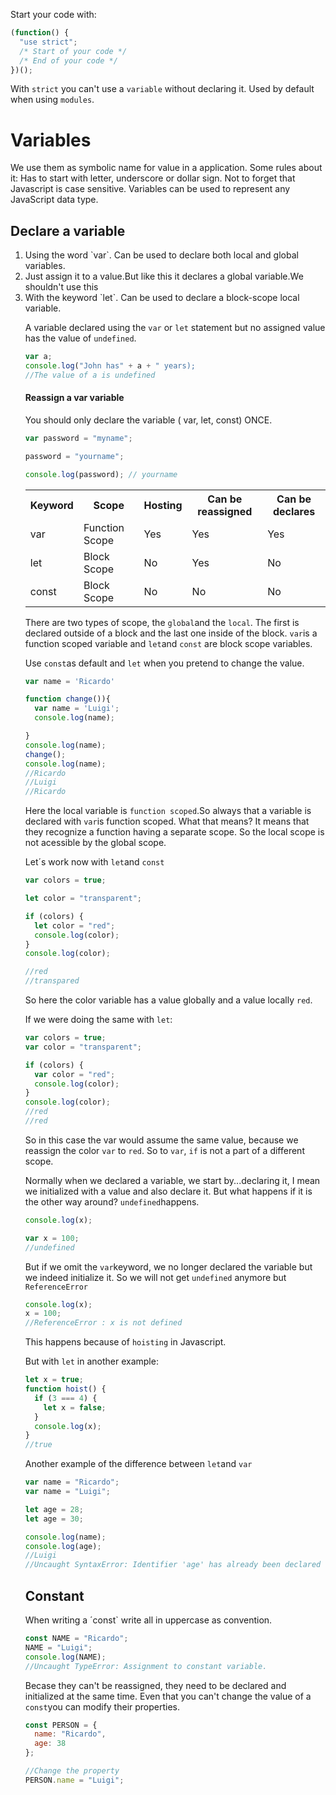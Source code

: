 Start your code with:

```javascript
(function() {
  "use strict";
  /* Start of your code */
  /* End of your code */
})();
```

With `strict` you can't use a `variable` without declaring it. Used by default when using `modules`.

<h1>Variables</h1>

We use them as symbolic name for value in a application.
Some rules about it: Has to start with letter, underscore or dollar sign.
Not to forget that Javascript is case sensitive.
Variables can be used to represent any JavaScript data type.

<h2>Declare a variable</h2>

<ol>
<li>Using the word `var`. Can be used to declare both local and global variables.</li>
<li>Just assign it to a value.But like this it declares a global variable.We shouldn't use this</li>
<li>With the keyword `let`. Can be used to declare a block-scope local variable.
</li>

A variable declared using the `var` or `let` statement but no assigned value has the value of `undefined`.

```javascript
var a;
console.log("John has" + a + " years);
//The value of a is undefined
```

<h4>Reassign a var variable</h4>

You should only declare the variable ( var, let, const) ONCE.

```javascript
var password = "myname";

password = "yourname";

console.log(password); // yourname
```

<table>
<tr>
  <th>Keyword</th>
  <th>Scope</th>
  <th>Hosting</th>
  <th>Can be reassigned</th>
  <th>Can be declares</th>
</tr>

<tr>
  <td>var</td>
  <td>Function Scope</td>
  <td>Yes</td>
  <td>Yes</td>
  <td>Yes</td>
</tr>
<tr>
  <td>let</td>
  <td>Block Scope</td>
  <td>No</td>
  <td>Yes</td>
  <td>No</td>
</tr>
<tr>
  <td>const</td>
  <td>Block Scope</td>
  <td>No</td>
  <td>No</td>
  <td>No</td>
</tr>
</table>

There are two types of scope, the `global`and the `local`. The first is declared outside of a block and the last one inside of the block.
`var`is a function scoped variable and `let`and `const` are block scope variables.

Use `const`as default and `let` when you pretend to change the value.

```javascript
var name = 'Ricardo'

function change()){
  var name = 'Luigi';
  console.log(name);

}
console.log(name);
change();
console.log(name);
//Ricardo
//Luigi
//Ricardo
```

Here the local variable is `function scoped`.So always that a variable is declared with `var`is function scoped.
What that means? It means that they recognize a function having a separate scope. So the local scope is not acessible by the global scope.

Let´s work now with `let`and `const`

```javascript
var colors = true;

let color = "transparent";

if (colors) {
  let color = "red";
  console.log(color);
}
console.log(color);

//red
//transpared
```

So here the color variable has a value globally and a value locally `red`.

If we were doing the same with `let`:

```javascript
var colors = true;
var color = "transparent";

if (colors) {
  var color = "red";
  console.log(color);
}
console.log(color);
//red
//red
```

So in this case the var would assume the same value, because we reassign the color `var` to `red`. So to `var`, `if` is not a part of a different scope.

Normally when we declared a variable, we start by...declaring it, I mean we initialized with a value and also declare it.
But what happens if it is the other way around?
`undefined`happens.

```javascript
console.log(x);

var x = 100;
//undefined
```

But if we omit the `var`keyword, we no longer declared the variable but we indeed initialize it. So we will not get `undefined` anymore but `ReferenceError`

```javascript
console.log(x);
x = 100;
//ReferenceError : x is not defined
```

This happens because of `hoisting` in Javascript.

But with `let` in another example:

```javascript
let x = true;
function hoist() {
  if (3 === 4) {
    let x = false;
  }
  console.log(x);
}
//true
```

Another example of the difference between `let`and `var`

```javascript
var name = "Ricardo";
var name = "Luigi";

let age = 28;
let age = 30;

console.log(name);
console.log(age);
//Luigi
//Uncaught SyntaxError: Identifier 'age' has already been declared
```

<h2>Constant</h2>

When writing a ´const` write all in uppercase as convention.

```javascript
const NAME = "Ricardo";
NAME = "Luigi";
console.log(NAME);
//Uncaught TypeError: Assignment to constant variable.
```

Becase they can't be reassigned, they need to be declared and initialized at the same time.
Even that you can't change the value of a `const`you can modify their properties.

```javascript
const PERSON = {
  name: "Ricardo",
  age: 38
};

//Change the property
PERSON.name = "Luigi";
```
